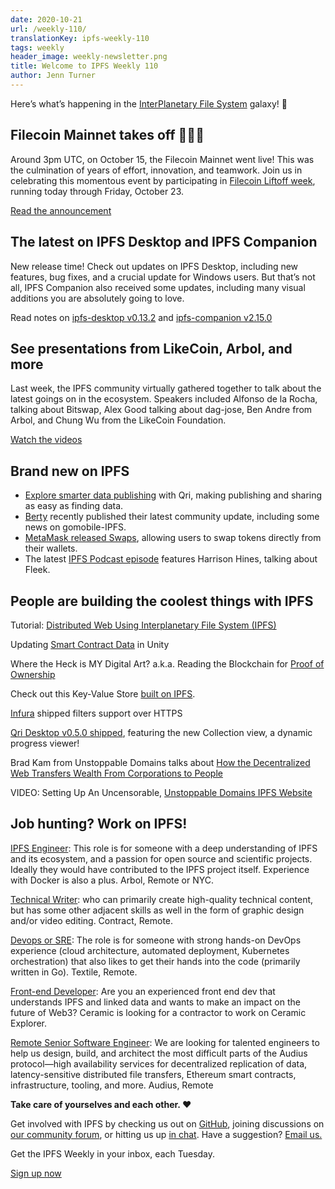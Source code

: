 ```yaml
---
date: 2020-10-21
url: /weekly-110/
translationKey: ipfs-weekly-110
tags: weekly
header_image: weekly-newsletter.png
title: Welcome to IPFS Weekly 110
author: Jenn Turner
---
```


Here’s what’s happening in the [InterPlanetary File System](https://ipfs.io/) galaxy! 🚀

## Filecoin Mainnet takes off 🚀🚀🚀
Around 3pm UTC, on October 15,  the Filecoin Mainnet went live! This was the culmination of years of effort, innovation, and teamwork. Join us in celebrating this momentous event by participating in [Filecoin Liftoff week](https://filecoin.io/blog/mainnet-liftoff-week/), running today through Friday, October 23.

[Read the announcement](https://filecoin.io/blog/mainnet-liftoff/)

## The latest on IPFS Desktop and IPFS Companion
New release time! Check out updates on IPFS Desktop, including new features, bug fixes, and a crucial update for Windows users. But that’s not all, IPFS Companion also received some updates, including many visual additions you are absolutely going to love. 

Read notes on [ipfs-desktop v0.13.2](https://github.com/ipfs-shipyard/ipfs-desktop/releases/tag/v0.13.2) and [ipfs-companion v2.15.0](https://github.com/ipfs-shipyard/ipfs-companion/releases/tag/v2.15.0)

## See presentations from LikeCoin, Arbol, and more
Last week, the IPFS community virtually gathered together to talk about the latest goings on in the ecosystem. Speakers included Alfonso de la Rocha, talking about Bitswap, Alex Good talking about dag-jose, Ben Andre from Arbol, and Chung Wu from the LikeCoin Foundation. 

[Watch the videos](https://www.youtube.com/playlist?list=PLuhRWgmPaHtToVYaDkd6ZTwB2Lo30s1vB)

## Brand new on IPFS
* [Explore smarter data publishing](https://medium.com/qri-io/smarter-data-publishing-with-qri-4addb6917df8) with Qri, making publishing and sharing as easy as finding data. 
* [Berty](https://berty.tech/newsletter/news-47/) recently published their latest community update, including some news on gomobile-IPFS.  
* [MetaMask released Swaps](https://medium.com/metamask/introducing-metamask-swaps-84318c643785), allowing users to swap tokens directly from their wallets.
* The latest [IPFS Podcast episode](https://twitter.com/FleekHQ/status/1316047508804640768?s=20) features Harrison Hines, talking about Fleek.

## People are building the coolest things with IPFS
Tutorial: [Distributed Web Using Interplanetary File System (IPFS)](https://medium.com/swlh/distributed-web-using-interplanetary-file-system-ipfs-12e2a57bbb0e) 

Updating [Smart Contract Data](https://medium.com/coinmonks/updating-smart-contract-data-in-unity-419473bafb03) in Unity

Where the Heck is MY Digital Art? a.k.a. Reading the Blockchain for [Proof of Ownership](https://medium.com/coinmonks/where-the-heck-is-my-digital-art-a-k-a-reading-the-blockchain-for-proof-of-ownership-74c2061580a3) 

Check out this Key-Value Store [built on IPFS](https://github.com/mikeal/dkv).

[Infura](https://blog.infura.io/filters-support-over-https/) shipped filters support over HTTPS

[Qri Desktop v0.5.0 shipped](https://github.com/qri-io/desktop/releases/tag/v0.5.0), featuring the new Collection view, a dynamic progress viewer!

Brad Kam from Unstoppable Domains talks about [How the Decentralized Web Transfers Wealth From Corporations to People](https://www.coindesk.com/decentralized-web-transfers-wealth) 

VIDEO: Setting Up An Uncensorable, [Unstoppable Domains IPFS Website](https://lbry.tv/@ScottCBusiness:4/Setting-Up-An-Uncensorable-Unstoppable-Domains-Ipfs-Website-1:3)

## Job hunting? Work on IPFS!

[IPFS Engineer](https://authenticjobs.com/job/3315/arbol-inc-ipfs-engineer/): This role is for someone with a deep understanding of IPFS and its ecosystem, and a passion for open source and scientific projects. Ideally they would have contributed to the IPFS project itself. Experience with Docker is also a plus. Arbol, Remote or NYC.

[Technical Writer](https://www.notion.so/Hiring-Technical-Writer-bc6a543f6bea40f28c06abfbfd810ea4): who can primarily create high-quality technical content, but has some other adjacent skills as well in the form of graphic design and/or video editing. Contract, Remote.

[Devops or SRE](https://authenticjobs.com/job/3006/textile-devops-or-sre/): The role is for someone with strong hands-on DevOps experience (cloud architecture, automated deployment, Kubernetes orchestration) that also likes to get their hands into the code (primarily written in Go). Textile, Remote.  

[Front-end Developer](https://twitter.com/ceramicnetwork/status/1305886402886995968): Are you an experienced front end dev that understands IPFS and linked data and wants to make an impact on the future of Web3? Ceramic is looking for a contractor to work on Ceramic Explorer.

[Remote Senior Software Engineer](https://jobs.lever.co/audius): We are looking for talented engineers to help us design, build, and architect the most difficult parts of the Audius protocol—high availability services for decentralized replication of data, latency-sensitive distributed file transfers, Ethereum smart contracts, infrastructure, tooling, and more. Audius, Remote

**Take care of yourselves and each other. ❤️**

Get involved with IPFS by checking us out on [GitHub](https://github.com/ipfs), joining discussions on [our community forum](https://discuss.ipfs.io/), or hitting us up [in chat](https://riot.im/app/#/room/#ipfs:matrix.org). Have a suggestion? [Email us.](mailto:newsletter@ipfs.io)

Get the IPFS Weekly in your inbox, each Tuesday.
<p><a href="https://ipfs.us4.list-manage.com/subscribe?u=25473244c7d18b897f5a1ff6b&amp;id=cad54b2230" class="button button-primary">Sign up now</a></p>
